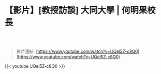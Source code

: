 # 【影片】[教授訪談] 大同大學 | 何明果校長

<!--more-->
<!--444-->
<br><br/>


>影片連結: [https://www.youtube.com/watch?v=UQel5Z-c8Q0](https://www.youtube.com/watch?v=UQel5Z-c8Q0)

{{< youtube UQel5Z-c8Q0 >}}
